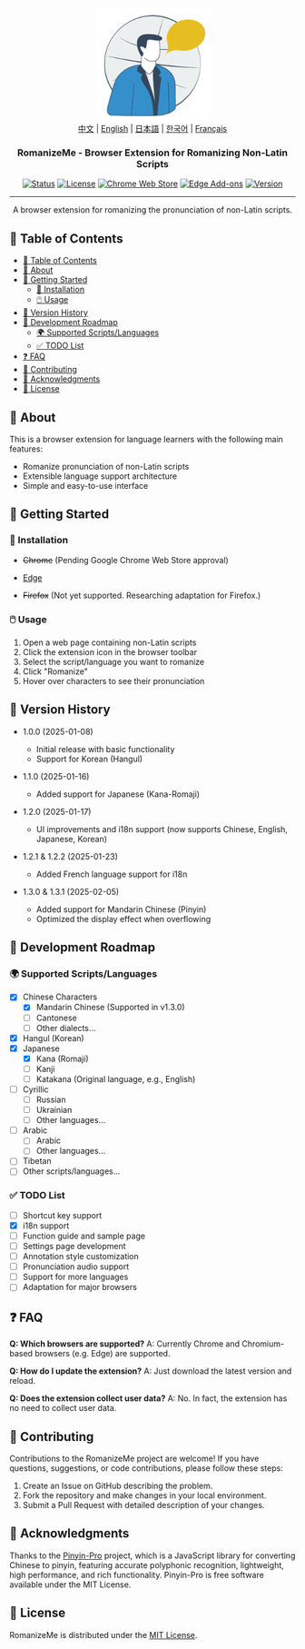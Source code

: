 <p align="center">
  <a href="https://github.com/jeffminim/RomanizeMe" rel="noopener">
 <img width=200px height=200px src="assets/romanizemelogo256.png" alt="RomanizeMe - Browser Extension Logo"></a>
 <br>
 <a href="Readme/README.zh.md">中文</a> | <a href="./README.md">English</a> | <a href="Readme/README.ja.md">日本語</a> | <a href="Readme/README.ko.md">한국어</a> | <a href="Readme/README.fr.md">Français</a>
</p>

<h3 align="center">RomanizeMe - Browser Extension for Romanizing Non-Latin Scripts</h3>

<div align="center">

[![Status](https://img.shields.io/badge/status-active-success.svg)]()
[![License](https://img.shields.io/badge/license-MIT-blue.svg)](/LICENSE)
[![Chrome Web Store](https://img.shields.io/badge/chrome-web--store-coming_soon-blue.svg)]()
[![Edge Add-ons](https://img.shields.io/badge/Edge_Store-RomanizeMe-blue)](https://microsoftedge.microsoft.com/addons/detail/fdeofmabkieoopbbehanpfjglmidjjai)
[![Version](https://img.shields.io/badge/version-1.3.1-blue.svg)](https://github.com/jeffminim/RomanizeMe/releases/tag/v1.3.1)

</div>

---

<p align="center"> A browser extension for romanizing the pronunciation of non-Latin scripts.
    <br> 
</p>

## 📝 Table of Contents

- [📝 Table of Contents](#-table-of-contents)
- [🧐 About ](#-about-)
- [🏁 Getting Started ](#-getting-started-)
  - [🔧 Installation](#-installation)
  - [🖱️ Usage](#️-usage)
- [📅 Version History ](#-version-history-)
- [📅 Development Roadmap ](#-development-roadmap-)
  - [🌍 Supported Scripts/Languages ](#-supported-scriptslanguages-)
  - [✅ TODO List](#-todo-list)
- [❓ FAQ ](#-faq-)
- [🤝 Contributing ](#-contributing-)
- [🙏 Acknowledgments ](#-acknowledgments-)
- [📜 License ](#-license-)

## 🧐 About <a name = "about"></a>

This is a browser extension for language learners with the following main features:

- Romanize pronunciation of non-Latin scripts
- Extensible language support architecture
- Simple and easy-to-use interface

## 🏁 Getting Started <a name = "getting-started"></a>

### 🔧 Installation

- ~~Chrome~~ (Pending Google Chrome Web Store approval)

- [Edge](https://microsoftedge.microsoft.com/addons/detail/fdeofmabkieoopbbehanpfjglmidjjai)

- ~~Firefox~~ (Not yet supported. Researching adaptation for Firefox.)

### 🖱️ Usage

1. Open a web page containing non-Latin scripts
2. Click the extension icon in the browser toolbar
3. Select the script/language you want to romanize
4. Click "Romanize"
5. Hover over characters to see their pronunciation

## 📅 Version History <a name = "version-history"></a>

- 1.0.0 (2025-01-08)
  - Initial release with basic functionality
  - Support for Korean (Hangul)

- 1.1.0 (2025-01-16)
  - Added support for Japanese (Kana-Romaji)

- 1.2.0 (2025-01-17)
  - UI improvements and i18n support (now supports Chinese, English, Japanese, Korean)

- 1.2.1 & 1.2.2 (2025-01-23)
  - Added French language support for i18n

- 1.3.0 & 1.3.1 (2025-02-05)
  - Added support for Mandarin Chinese (Pinyin)
  - Optimized the display effect when overflowing

## 📅 Development Roadmap <a name = "development-roadmap"></a>

### 🌍 Supported Scripts/Languages <a name = "supported-languages"></a>

- [x] Chinese Characters
  - [x] Mandarin Chinese (Supported in v1.3.0)
  - [ ] Cantonese
  - [ ] Other dialects...
- [x] Hangul (Korean)
- [x] Japanese
  - [x] Kana (Romaji)
  - [ ] Kanji
  - [ ] Katakana (Original language, e.g., English)
- [ ] Cyrillic
  - [ ] Russian
  - [ ] Ukrainian
  - [ ] Other languages...
- [ ] Arabic
  - [ ] Arabic
  - [ ] Other languages...
- [ ] Tibetan
- [ ] Other scripts/languages...

### ✅ TODO List

- [ ] Shortcut key support
- [x] i18n support
- [ ] Function guide and sample page
- [ ] Settings page development
- [ ] Annotation style customization
- [ ] Pronunciation audio support
- [ ] Support for more languages
- [ ] Adaptation for major browsers

## ❓ FAQ <a name = "faq"></a>

**Q: Which browsers are supported?**
A: Currently Chrome and Chromium-based browsers (e.g. Edge) are supported.

**Q: How do I update the extension?**
A: Just download the latest version and reload.

**Q: Does the extension collect user data?**
A: No. In fact, the extension has no need to collect user data.

## 🤝 Contributing <a name = "contributing"></a>

Contributions to the RomanizeMe project are welcome! If you have questions, suggestions, or code contributions, please follow these steps:

1. Create an Issue on GitHub describing the problem.
2. Fork the repository and make changes in your local environment.
3. Submit a Pull Request with detailed description of your changes.

## 🙏 Acknowledgments <a name = "acknowledgments"></a>

Thanks to the [Pinyin-Pro](https://pinyin-pro.cn/) project, which is a JavaScript library for converting Chinese to pinyin, featuring accurate polyphonic recognition, lightweight, high performance, and rich functionality. Pinyin-Pro is free software available under the MIT License.

## 📜 License <a name = "license"></a>

RomanizeMe is distributed under the [MIT License](/LICENSE).
